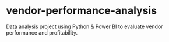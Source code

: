 # vendor-performance-analysis
Data analysis project using Python &amp; Power BI to evaluate vendor performance and profitability.
